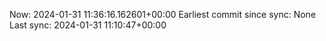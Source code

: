 Now: 2024-01-31 11:36:16.162601+00:00 Earliest commit since sync: None Last sync: 2024-01-31 11:10:47+00:00
